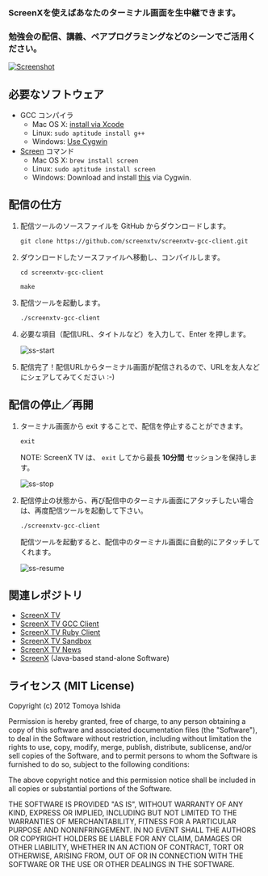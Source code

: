 ### ScreenXを使えばあなたのターミナル画面を生中継できます。
### 勉強会の配信、講義、ペアプログラミングなどのシーンでご活用ください。


[![Screenshot](https://raw.github.com/screenxtv/screenxtv-gcc-client/master/images/ss-screenxtv.png)](http://screenx.tv/)


## 必要なソフトウェア

- GCC コンパイラ
  - Mac OS X: [install via Xcode](http://stackoverflow.com/questions/9353444/how-to-use-install-gcc-on-mac-os-x-10-8-xcode-4-4)
  - Linux: `sudo aptitude install g++`
  - Windows: [Use Cygwin](http://www.eecg.utoronto.ca/~aamodt/ece242/cygwin.html)
- [Screen](http://www.gnu.org/software/screen/) コマンド
  - Mac OS X: `brew install screen`
  - Linux: `sudo aptitude install screen`
  - Windows: Download and install [this](http://directory.fsf.org/wiki/Screen) via Cygwin.

## 配信の仕方

1. 配信ツールのソースファイルを GitHub からダウンロードします。

   `git clone https://github.com/screenxtv/screenxtv-gcc-client.git`
   
2. ダウンロードしたソースファイルへ移動し、コンパイルします。

   `cd screenxtv-gcc-client`

   `make`
   
3. 配信ツールを起動します。

   `./screenxtv-gcc-client`

4. 必要な項目（配信URL、タイトルなど）を入力して、Enter を押します。

   ![ss-start](https://raw.github.com/screenxtv/screenxtv-gcc-client/master/images/ss-start.png)
   
5. 配信完了！配信URLからターミナル画面が配信されるので、URLを友人などにシェアしてみてください :-)


## 配信の停止／再開

1. ターミナル画面から exit することで、配信を停止することができます。

   `exit`

   NOTE: ScreenX TV は、 `exit` してから最長 __10分間__ セッションを保持します。

   ![ss-stop](https://raw.github.com/screenxtv/screenxtv-gcc-client/master/images/ss-stop.png)
   
2. 配信停止の状態から、再び配信中のターミナル画面にアタッチしたい場合は、再度配信ツールを起動して下さい。

   `./screenxtv-gcc-client`

   配信ツールを起動すると、配信中のターミナル画面に自動的にアタッチしてくれます。
   
   ![ss-resume](https://raw.github.com/screenxtv/screenxtv-gcc-client/master/images/ss-resume.png)   

## 関連レポジトリ

- [ScreenX TV](http://screenx.tv/)
- [ScreenX TV GCC Client](https://github.com/screenxtv/screenxtv-gcc-client)
- [ScreenX TV Ruby Client](https://github.com/screenxtv/screenxtv-ruby-client)
- [ScreenX TV Sandbox](https://github.com/screenxtv/screenxtv-sandbox)
- [ScreenX TV News](https://github.com/screenxtv/screenxtv-news)
- [ScreenX](https://github.com/screenxtv/screenx) (Java-based stand-alone Software)

## ライセンス (MIT License)

Copyright (c) 2012 Tomoya Ishida

Permission is hereby granted, free of charge, to any person obtaining a copy of this software and associated documentation files (the "Software"), to deal in the Software without restriction, including without limitation the rights to use, copy, modify, merge, publish, distribute, sublicense, and/or sell copies of the Software, and to permit persons to whom the Software is furnished to do so, subject to the following conditions:

The above copyright notice and this permission notice shall be included in all copies or substantial portions of the Software.

THE SOFTWARE IS PROVIDED "AS IS", WITHOUT WARRANTY OF ANY KIND, EXPRESS OR IMPLIED, INCLUDING BUT NOT LIMITED TO THE WARRANTIES OF MERCHANTABILITY, FITNESS FOR A PARTICULAR PURPOSE AND NONINFRINGEMENT. IN NO EVENT SHALL THE AUTHORS OR COPYRIGHT HOLDERS BE LIABLE FOR ANY CLAIM, DAMAGES OR OTHER LIABILITY, WHETHER IN AN ACTION OF CONTRACT, TORT OR OTHERWISE, ARISING FROM, OUT OF OR IN CONNECTION WITH THE SOFTWARE OR THE USE OR OTHER DEALINGS IN THE SOFTWARE.
